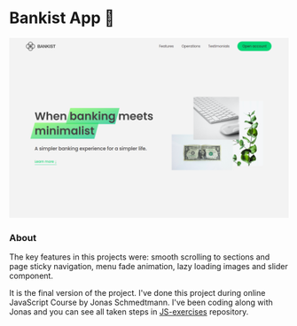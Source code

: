 # Bankist App :bank:
![Bankist-App image](https://github.com/anna-muszynska/anna-muszynska.github.io/blob/master/images/Bankist-website.png)

### About 
The key features in this projects were: smooth scrolling to sections and page sticky navigation, menu fade animation, lazy loading images and slider component.

It is the final version of the project. I've done this project during online JavaScript Course by Jonas Schmedtmann. I've been coding along with Jonas and you can see all taken steps in [JS-exercises](https://github.com/anna-muszynska/JS-exercises) repository. 
